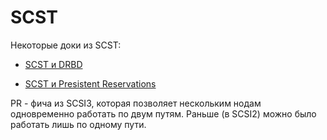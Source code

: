 # SCST

Некоторые доки из SCST:

* [SCST и DRBD](./text/scst-drbd.txt)

* [SCST и Presistent Reservations](./text/scst-dlm.txt)

PR - фича из SCSI3, которая позволяет нескольким нодам
одновременно работать по двум путям. Раньше (в SCSI2)
можно было работать лишь по одному пути.
